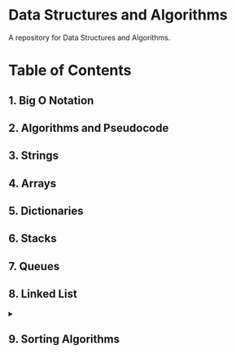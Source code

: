 # Data Structures and Algorithms

A repository for Data Structures and Algorithms. 

# Table of Contents 

## 1. Big O Notation 

## 2. Algorithms and Pseudocode 

## 3. Strings 

## 4. Arrays

## 5. Dictionaries 

## 6. Stacks 

## 7. Queues

## 8. Linked List 

<details>
      <summary><h2>9. Sorting Algorithms</h2></summary> 
 <ul>
  <li>Bubble Sort</li>
  <li>Insertion Sort</li>
  <li>Quick Sort</li>
  <li>Merge Sort</li>
</ul>
      
</details> 
